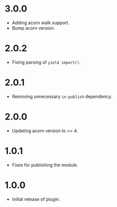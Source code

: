 # 3.0.0

- Adding acorn walk support.
- Bump acorn version.

# 2.0.2

- Fixing parsing of `yield import()`.

# 2.0.1

- Removing unnecessary `in-publish` dependency.

# 2.0.0

- Updating acorn version to >= 4.

# 1.0.1

- Fixes for publishing the module.

# 1.0.0

- Initial release of plugin.
